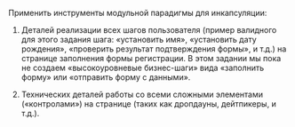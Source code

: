 Применить инструменты модульной парадигмы для инкапсуляции:

1. Деталей реализации всех шагов пользователя (пример валидного для этого задания шага: «установить имя», «установить дату рождения», «проверить результат подтверждения формы», и т.д.) на странице заполнения формы регистрации. В этом задании мы пока не создаем «высокоуровневые бизнес-шаги» вида «заполнить форму» или «отправить форму с данными».

2. Технических деталей работы со всеми сложными элементами («контролами») на странице (таких как дропдауны, дейтпикеры, и т.д.).
